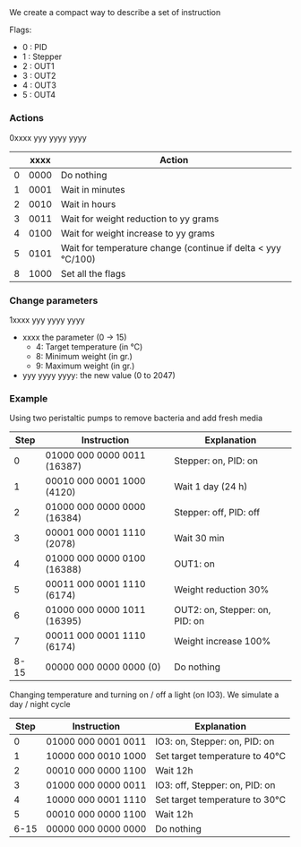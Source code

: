 ##

We create a compact way to describe a set of instruction

Flags:

- 0 : PID
- 1 : Stepper
- 2 : OUT1
- 3 : OUT2
- 4 : OUT3
- 5 : OUT4

### Actions

0xxxx yyy yyyy yyyy

|     | xxxx | Action                                                       |
| --- | ---- | ------------------------------------------------------------ |
| 0   | 0000 | Do nothing                                                   |
| 1   | 0001 | Wait in minutes                                              |
| 2   | 0010 | Wait in hours                                                |
| 3   | 0011 | Wait for weight reduction to yy grams                        |
| 4   | 0100 | Wait for weight increase to yy grams                         |
| 5   | 0101 | Wait for temperature change (continue if delta < yyy °C/100) |
| 8   | 1000 | Set all the flags                                            |

### Change parameters

1xxxx yyy yyyy yyyy

- xxxx the parameter (0 -> 15)
  - 4: Target temperature (in °C)
  - 8: Minimum weight (in gr.)
  - 9: Maximum weight (in gr.)
- yyy yyyy yyyy: the new value (0 to 2047)

### Example

Using two peristaltic pumps to remove bacteria and add fresh media

| Step | Instruction                 | Explanation                    |
| ---- | --------------------------- | ------------------------------ |
| 0    | 01000 000 0000 0011 (16387) | Stepper: on, PID: on           |
| 1    | 00010 000 0001 1000 (4120)  | Wait 1 day (24 h)              |
| 2    | 01000 000 0000 0000 (16384) | Stepper: off, PID: off         |
| 3    | 00001 000 0001 1110 (2078)  | Wait 30 min                    |
| 4    | 01000 000 0000 0100 (16388) | OUT1: on                       |
| 5    | 00011 000 0001 1110 (6174)  | Weight reduction 30%           |
| 6    | 01000 000 0000 1011 (16395) | OUT2: on, Stepper: on, PID: on |
| 7    | 00011 000 0001 1110 (6174)  | Weight increase 100%           |
| 8-15 | 00000 000 0000 0000 (0)     | Do nothing                     |

Changing temperature and turning on / off a light (on IO3).
We simulate a day / night cycle

| Step | Instruction         | Explanation                    |
| ---- | ------------------- | ------------------------------ |
| 0    | 01000 000 0001 0011 | IO3: on, Stepper: on, PID: on  |
| 1    | 10000 000 0010 1000 | Set target temperature to 40°C |
| 2    | 00010 000 0000 1100 | Wait 12h                       |
| 3    | 01000 000 0000 0011 | IO3: off, Stepper: on, PID: on |
| 4    | 10000 000 0001 1110 | Set target temperature to 30°C |
| 5    | 00010 000 0000 1100 | Wait 12h                       |
| 6-15 | 00000 000 0000 0000 | Do nothing                     |
